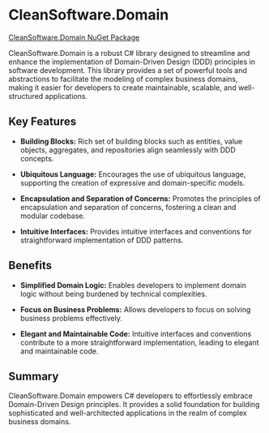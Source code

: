 # CleanSoftware.Domain

[CleanSoftware.Domain NuGet Package](https://www.nuget.org/packages/CleanSoftware.Domain/)

CleanSoftware.Domain is a robust C# library designed to streamline and enhance the implementation of Domain-Driven Design (DDD) principles in software development. This library provides a set of powerful tools and abstractions to facilitate the modeling of complex business domains, making it easier for developers to create maintainable, scalable, and well-structured applications.

## Key Features

- **Building Blocks:** Rich set of building blocks such as entities, value objects, aggregates, and repositories align seamlessly with DDD concepts.
  
- **Ubiquitous Language:** Encourages the use of ubiquitous language, supporting the creation of expressive and domain-specific models.

- **Encapsulation and Separation of Concerns:** Promotes the principles of encapsulation and separation of concerns, fostering a clean and modular codebase.

- **Intuitive Interfaces:** Provides intuitive interfaces and conventions for straightforward implementation of DDD patterns.

## Benefits

- **Simplified Domain Logic:** Enables developers to implement domain logic without being burdened by technical complexities.

- **Focus on Business Problems:** Allows developers to focus on solving business problems effectively.

- **Elegant and Maintainable Code:** Intuitive interfaces and conventions contribute to a more straightforward implementation, leading to elegant and maintainable code.

## Summary

CleanSoftware.Domain empowers C# developers to effortlessly embrace Domain-Driven Design principles. It provides a solid foundation for building sophisticated and well-architected applications in the realm of complex business domains.
